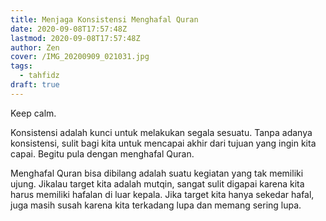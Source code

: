 ```yaml
---
title: Menjaga Konsistensi Menghafal Quran
date: 2020-09-08T17:57:48Z
lastmod: 2020-09-08T17:57:48Z
author: Zen
cover: /IMG_20200909_021031.jpg
tags:
  - tahfidz
draft: true
---
```


Keep calm.

<!--more-->

Konsistensi adalah kunci untuk melakukan segala sesuatu. Tanpa adanya konsistensi, sulit bagi kita untuk mencapai akhir dari tujuan yang ingin kita capai. Begitu pula dengan menghafal Quran.

Menghafal Quran bisa dibilang adalah suatu kegiatan yang tak memiliki ujung. Jikalau target kita adalah mutqin, sangat sulit digapai karena kita harus memiliki hafalan di luar kepala. Jika target kita hanya sekedar hafal, juga masih susah karena kita terkadang lupa dan memang sering lupa.